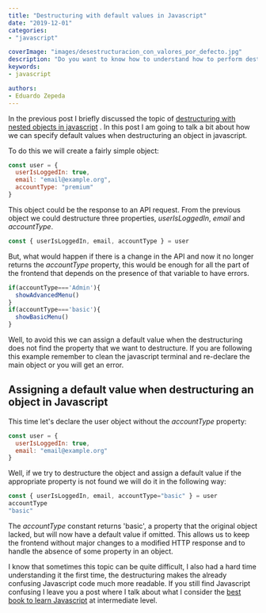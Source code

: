 ```yaml
---
title: "Destructuring with default values in Javascript"
date: "2019-12-01"
categories:
- "javascript"

coverImage: "images/desestructuracion_con_valores_por_defecto.jpg"
description: "Do you want to know how to understand how to perform destructuring an object with default values in javascript from scratch? In this post I explain how."
keywords:
- javascript

authors:
- Eduardo Zepeda
---
```


In the previous post I briefly discussed the topic of [destructuring with nested objects in javascript](/en/destructuring-of-nested-objects/) . In this post I am going to talk a bit about how we can specify default values when destructuring an object in javascript.

To do this we will create a fairly simple object:

```javascript
const user = {
  userIsLoggedIn: true, 
  email: "email@example.org",
  accountType: "premium" 
}
```

This object could be the response to an API request. From the previous object we could destructure three properties, _userIsLoggedIn_, _email_ and _accountType_.

```javascript
const { userIsLoggedIn, email, accountType } = user
```

But, what would happen if there is a change in the API and now it no longer returns the _accountType_ property, this would be enough for all the part of the frontend that depends on the presence of that variable to have errors.

```javascript
if(accountType==='Admin'){
  showAdvancedMenu()
}
if(accountType==='basic'){
  showBasicMenu()
}
```

Well, to avoid this we can assign a default value when the destructuring does not find the property that we want to destructure. If you are following this example remember to clean the javascript terminal and re-declare the main object or you will get an error.

## Assigning a default value when destructuring an object in Javascript

This time let's declare the user object without the _accountType_ property:

```javascript
const user = {
  userIsLoggedIn: true, 
  email: "email@example.org"
}
```

Well, if we try to destructure the object and assign a default value if the appropriate property is not found we will do it in the following way:

```javascript
const { userIsLoggedIn, email, accountType="basic" } = user
accountType
"basic"
```

The _accountType_ constant returns 'basic', a property that the original object lacked, but will now have a default value if omitted. This allows us to keep the frontend without major changes to a modified HTTP response and to handle the absence of some property in an object.

I know that sometimes this topic can be quite difficult, I also had a hard time understanding it the first time, the destructuring makes the already confusing Javascript code much more readable. If you still find Javascript confusing I leave you a post where I talk about what I consider the [best book to learn Javascript](/en/the-best-book-for-learning-modern-javascript/) at intermediate level.